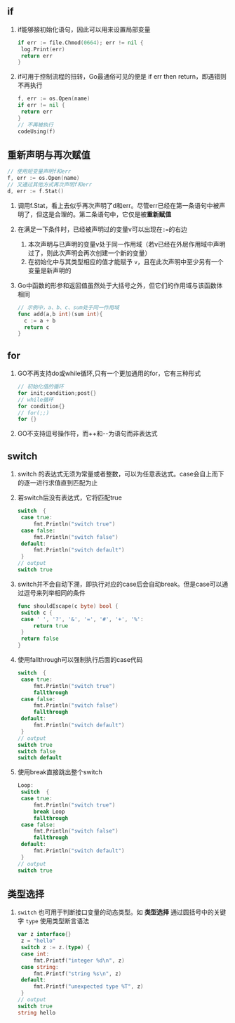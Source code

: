 ## if

1. if能够接初始化语句，因此可以用来设置局部变量

   ```go
   if err := file.Chmod(0664); err != nil {
   	log.Print(err)
   	return err
   }
   ```

2. if可用于控制流程的扭转，Go最通俗可见的便是 if err then return，即遇错则不再执行

   ```go
   f, err := os.Open(name)
   if err != nil {
   	return err
   }
   // 不再被执行
   codeUsing(f)
   ```

## 重新声明与再次赋值

```go
// 使用短变量声明f和err
f, err := os.Open(name)
// 又通过其他方式再次声明f和err
d, err := f.Stat()
```

1. 调用f.Stat，看上去似乎再次声明了d和err。尽管err已经在第一条语句中被声明了，但这是合理的。第二条语句中，它仅是被**重新赋值**

2. 在满足一下条件时，已经被声明过的变量v可以出现在``:=``的右边

   1. 本次声明与已声明的变量v处于同一作用域（若v已经在外层作用域中声明过了，则此次声明会再次创建一个新的变量）
   2. 在初始化中与其类型相应的值才能赋予 `v`，且在此次声明中至少另有一个变量是新声明的

3. Go中函数的形参和返回值虽然处于大括号之外，但它们的作用域与该函数体相同

   ```go
   // 示例中，a、b、c、sum处于同一作用域
   func add(a,b int)(sum int){
     c := a + b
     return c
   }
   ```

## for

1. GO不再支持do或while循环,只有一个更加通用的for，它有三种形式

   ```go
   // 初始化值的循环
   for init;condition;post{}
   // while循环
   for condition{}
   // for(;;)
   for {}
   ```

2. GO不支持逗号操作符，而++和--为语句而非表达式

## switch

1. switch 的表达式无须为常量或者整数，可以为任意表达式。case会自上而下的逐一进行求值直到匹配为止

2. 若switch后没有表达式，它将匹配true

   ```go
   switch  {
   	case true:
   		fmt.Println("switch true")
   	case false:
   		fmt.Println("switch false")
   	default:
   		fmt.Println("switch default")
   	}
   // output
   switch true
   ```

3. switch并不会自动下溯，即执行对应的case后会自动break。但是case可以通过逗号来列举相同的条件

   ```go
   func shouldEscape(c byte) bool {
   	switch c {
   	case ' ', '?', '&', '=', '#', '+', '%':
   		return true
   	}
   	return false
   }
   ```

4. 使用fallthrough可以强制执行后面的case代码

   ```go
   switch  {
   	case true:
   		fmt.Println("switch true")
   		fallthrough
   	case false:
   		fmt.Println("switch false")
   		fallthrough
   	default:
   		fmt.Println("switch default")
   	}
   // output
   switch true
   switch false
   switch default
   ```

5. 使用break直接跳出整个switch

   ```go
   Loop:
   	switch  {
   	case true:
   		fmt.Println("switch true")
   		break Loop
   		fallthrough
   	case false:
   		fmt.Println("switch false")
   		fallthrough
   	default:
   		fmt.Println("switch default")
   	}
   // output
   switch true
   ```

## 类型选择

1. `switch` 也可用于判断接口变量的动态类型。如 **类型选择** 通过圆括号中的关键字 `type` 使用类型断言语法

   ```go
   var z interface{}
   	z = "hello"
   	switch z := z.(type) {
   	case int:
   		fmt.Printf("integer %d\n", z)
   	case string:
   		fmt.Printf("string %s\n", z)
   	default:
   		fmt.Printf("unexpected type %T", z)
   	}
   // output
   switch true
   string hello
   ```

   